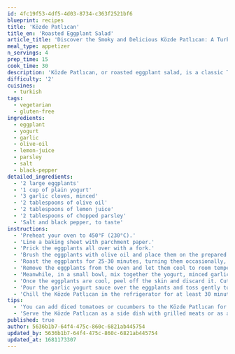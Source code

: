 ```yaml
---
id: 4fc19f53-4df5-4d03-8734-c363f2521bf6
blueprint: recipes
title: 'Közde Patlıcan'
title_en: 'Roasted Eggplant Salad'
article_title: 'Discover the Smoky and Delicious Közde Patlıcan: A Turkish Eggplant Salad Recipe'
meal_type: appetizer
n_servings: 4
prep_time: 15
cook_time: 30
description: 'Közde Patlıcan, or roasted eggplant salad, is a classic Turkish dish that features smoky and flavorful roasted eggplants combined with a tangy garlic yogurt sauce. This recipe is easy to make and can be served as a side dish or a light appetizer. This recipe serves four people and takes approximately 45 minutes to prepare and cook.'
difficulty: '2'
cuisines:
  - turkish
tags:
  - vegetarian
  - gluten-free
ingredients:
  - eggplant
  - yogurt
  - garlic
  - olive-oil
  - lemon-juice
  - parsley
  - salt
  - black-pepper
detailed_ingredients:
  - '2 large eggplants'
  - '1 cup of plain yogurt'
  - '3 garlic cloves, minced'
  - '2 tablespoons of olive oil'
  - '2 tablespoons of lemon juice'
  - '2 tablespoons of chopped parsley'
  - 'Salt and black pepper, to taste'
instructions:
  - 'Preheat your oven to 450°F (230°C).'
  - 'Line a baking sheet with parchment paper.'
  - 'Prick the eggplants all over with a fork.'
  - 'Brush the eggplants with olive oil and place them on the prepared baking sheet.'
  - 'Roast the eggplants for 25-30 minutes, turning them occasionally, until they are charred and softened.'
  - 'Remove the eggplants from the oven and let them cool to room temperature.'
  - 'Meanwhile, in a small bowl, mix together the yogurt, minced garlic, lemon juice, chopped parsley, salt, and black pepper.'
  - 'Once the eggplants are cool, peel off the skin and discard it. Cut the eggplants into bite-sized pieces and place them in a large bowl.'
  - 'Pour the garlic yogurt sauce over the eggplants and toss gently to coat.'
  - 'Chill the Közde Patlıcan in the refrigerator for at least 30 minutes before serving.'
tips:
  - 'You can add diced tomatoes or cucumbers to the Közde Patlıcan for extra flavor and texture.'
  - 'Serve the Közde Patlıcan as a side dish with grilled meats or as a light appetizer with pita bread.'
published: true
author: 5636b1b7-64f4-475c-860c-6821ab445754
updated_by: 5636b1b7-64f4-475c-860c-6821ab445754
updated_at: 1681173307
---
```

